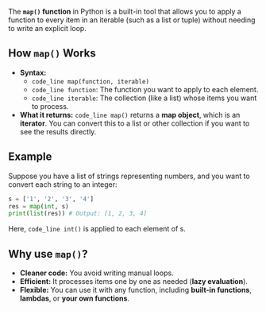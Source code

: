 The **`map()` function** in Python is a built-in tool that allows you to apply a function to every item in an iterable (such as a list or tuple) without needing to write an explicit loop.

## How `map()` Works

*   **Syntax:**
    *   `code_line map(function, iterable)`
    *   `code_line function`: The function you want to apply to each element.
    *   `code_line iterable`: The collection (like a list) whose items you want to process.
*   **What it returns:**
    `code_line map()` returns a **map object**, which is an **iterator**. You can convert this to a list or other collection if you want to see the results directly.

## Example

Suppose you have a list of strings representing numbers, and you want to convert each string to an integer:

```python
s = ['1', '2', '3', '4']
res = map(int, s)
print(list(res)) # Output: [1, 2, 3, 4]
```

Here, `code_line int()` is applied to each element of s.

## Why use `map()`?

*   **Cleaner code:** You avoid writing manual loops.
*   **Efficient:** It processes items one by one as needed (**lazy evaluation**).
*   **Flexible:** You can use it with any function, including **built-in functions**, **lambdas**, or **your own functions**.
